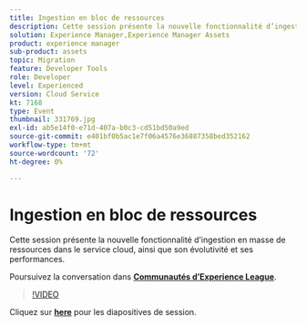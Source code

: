 ```yaml
---
title: Ingestion en bloc de ressources
description: Cette session présente la nouvelle fonctionnalité d’ingestion en masse de ressources dans le service cloud et son évolutivité et ses performances. Cette session a été diffusée dans le cadre d’un événement de contenu Adobe Developers Live.
solution: Experience Manager,Experience Manager Assets
product: experience manager
sub-product: assets
topic: Migration
feature: Developer Tools
role: Developer
level: Experienced
version: Cloud Service
kt: 7168
type: Event
thumbnail: 331769.jpg
exl-id: ab5e14f0-e71d-407a-b0c3-cd51bd50a9ed
source-git-commit: e401bf0b5ac1e7f06a4576e36887358bed352162
workflow-type: tm+mt
source-wordcount: '72'
ht-degree: 0%

---
```


# Ingestion en bloc de ressources

Cette session présente la nouvelle fonctionnalité d’ingestion en masse de ressources dans le service cloud, ainsi que son évolutivité et ses performances.

Poursuivez la conversation dans **[Communautés d’Experience League](https://adobe.ly/36Yd3v6)**.

>[!VIDEO](https://video.tv.adobe.com/v/331769/?quality=12&learn=on&hidetitle=true)

Cliquez sur **[here](/help/adobe-developers-live/assets/asset-bulk-ingestion.pdf)** pour les diapositives de session.

